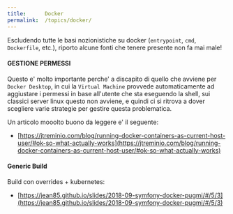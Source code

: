 ```yaml
---
title:      Docker
permalink:  /topics/docker/
---
```



Escludendo tutte le basi nozionistiche su docker (`entrypoint`, `cmd`, `Dockerfile`, etc.),
riporto alcune fonti che tenere presente non fa mai male!


#### GESTIONE PERMESSI

Questo e' molto importante perche' a discapito di quello che avviene per `Docker Desktop`, 
in cui la `Virtual Machine` provvede automaticamente ad aggiustare i permessi in base all'utente che sta eseguendo la shell,
sui classici server linux questo non avviene, e quindi ci si ritrova a dover scegliere varie strategie per gestire questa problematica.

Un articolo mooolto buono da leggere e' il seguente:

- [https://jtreminio.com/blog/running-docker-containers-as-current-host-user/#ok-so-what-actually-works](https://jtreminio.com/blog/running-docker-containers-as-current-host-user/#ok-so-what-actually-works)


#### Generic Build

Build con overrides + kubernetes:

- [https://jean85.github.io/slides/2018-09-symfony-docker-pugmi/#/5/3](https://jean85.github.io/slides/2018-09-symfony-docker-pugmi/#/5/3)


